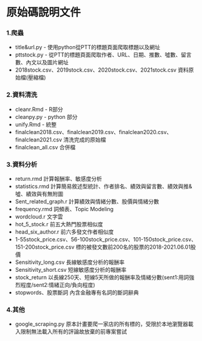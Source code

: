 # 原始碼說明文件  

### 1.爬蟲 
 + title&url.py - 使用python從PTT的標題頁面爬取標題以及網址
 + pttstock.py - 從PTT的標題頁面爬取作者、URL、日期、推數、噓數、留言數、內文以及圖片網址
 + 2018stock.csv、2019stock.csv、2020stock.csv、2021stock.csv 資料原始檔(壓縮檔)

### 2.資料清洗   
 + cleanr.Rmd - R部分
 + cleanpy.py - python 部分
 + unify.Rmd - 統整
 + finalclean2018.csv、finalclean2019.csv、finalclean2020.csv、finalclean2021.csv 清洗完成的原始檔
 + finalclean_all.csv 合併檔

### 3.資料分析
 + return.rmd 計算報酬率、敏感度分析
 + statistics.rmd 計算簡易敘述型統計、作者排名、績效與留言數、績效與推&噓、績效與有無附圖
 + Sent_related_graph.r 計算績效與情緒分數、股價與情緒分數
 + frequency.rmd 詞頻表、Topic Modeling
 + wordcloud.r 文字雲
 + hot_5_stock.r 前五大熱門股票相似度
 + head_six_author.r 前六多發文作者相似度
 + 1-55stock_price.csv、56-100stock_price.csv、101-150stock_price.csv、151-200stock_price.csv 標的被發文數前200名的股票的2018-2021.06.01股價
 + Sensitivity_long.csv 長線敏感度分析的報酬率
 + Sensitivity_short.csv 短線敏感度分析的報酬率
 + stock_return 以長線250天、短線5天所做的報酬率及情緒分數(sent1:用詞強烈程度/sent2:情緒正向/負向程度)
 + stopwords、股票斷詞 內含金融專有名詞的斷詞辭典
 
 ### 4.其他  
  + google_scraping.py 原本計畫要爬一家店的所有標的，受限於本地瀏覽器載入限制無法載入所有的評論故放棄的前專案嘗試

